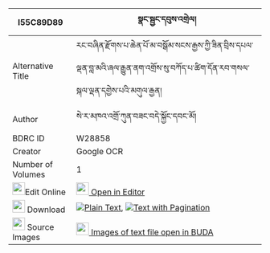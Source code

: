 |I55C89D89|སྣང་སྦྱང་དབུས་འགྲེལ། 
| --- | --- 
|Alternative Title |རང་བཞིན་རྫོགས་པ་ཆེན་པོ་མ་བསྒོམ་སངས་རྒྱས་ཀྱི་ཟིན་བྲིས་དཔལ་ལྡན་བླ་མའི་ཞལ་རྒྱུན་ནག་འགྲོས་སུ་བཀོད་པ་ཚིག་དོན་རབ་གསལ་སྐལ་ལྡན་དགྱེས་པའི་མགུལ་རྒྱན།
|Author| སེ་ར་མཁའ་འགྲོ་ཀུན་བཟང་བདེ་སྐྱོང་དབང་མོ།
|BDRC ID | W28858
|Creator | Google OCR
|Number of Volumes| 1
|<img width="25" src="https://img.icons8.com/color/25/000000/edit-property.png">Edit Online| [<img width="25" src="https://avatars.githubusercontent.com/u/45091458?s=200&v=4"> Open in Editor](http://editor.openpecha.org/I55C89D89)
|<img width="25" src="https://img.icons8.com/fluent/48/000000/download-2.png"/>  Download | [![](https://img.icons8.com/color/20/000000/txt.png)Plain Text](https://github.com/Openpecha/I55C89D89/releases/download/v1/nang_jang_u_drel_plain_I55C89D89.zip), [![](https://img.icons8.com/color/20/000000/txt.png)Text with Pagination](https://github.com/Openpecha/I55C89D89/releases/download/v1/nang_jang_u_drel_pages_I55C89D89.zip)
|<img width="25" src="https://img.icons8.com/plasticine/100/000000/pictures-folder.png"/>  Source Images | [<img width="25" src="https://library.bdrc.io/icons/BUDA-small.svg"> Images of text file open in BUDA](https://library.bdrc.io/show/bdr:W28858)